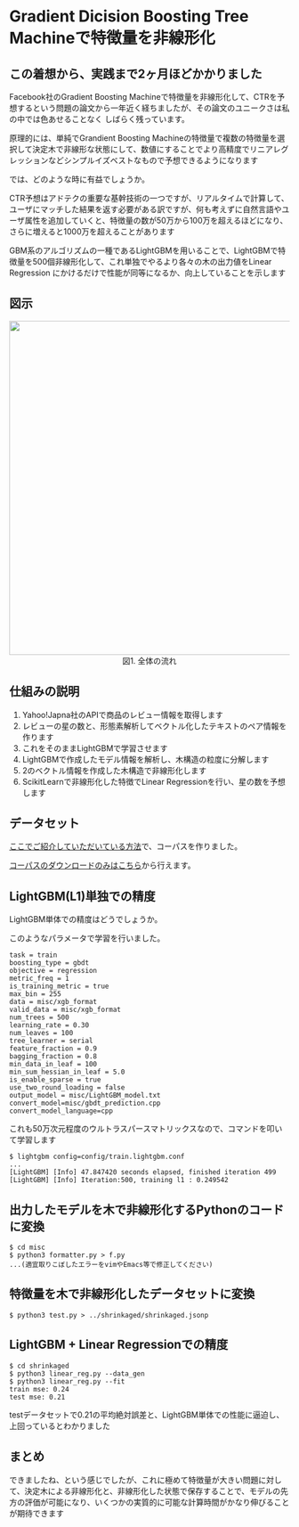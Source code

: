 
# Gradient Dicision Boosting Tree Machineで特徴量を非線形化

## この着想から、実践まで2ヶ月ほどかかりました
Facebook社のGradient Boosting Machineで特徴量を非線形化して、CTRを予想するという問題の論文から一年近く経ちましたが、その論文のユニークさは私の中では色あせることなく
しばらく残っています。  

原理的には、単純でGrandient Boosting Machineの特徴量で複数の特徴量を選択して決定木で非線形な状態にして、数値にすることでより高精度でリニアレグレッションなどシンプルイズベストなもので予想できるようになります  

では、どのような時に有益でしょうか。  

CTR予想はアドテクの重要な基幹技術の一つですが、リアルタイムで計算して、ユーザにマッチした結果を返す必要がある訳ですが、何も考えずに自然言語やユーザ属性を追加していくと、特徴量の数が50万から100万を超えるほどになり、さらに増えると1000万を超えることがあります  

GBM系のアルゴリズムの一種であるLightGBMを用いることで、LightGBMで特徴量を500個非線形化して、これ単独でやるより各々の木の出力値をLinear Regression
にかけるだけで性能が同等になるか、向上していることを示します　　　


## 図示
<div align="center">
  <img width="600px" src="https://user-images.githubusercontent.com/4949982/32413605-21c77ea8-c258-11e7-9e1d-421ff8053192.png">
</div>
<div align="center"> 図1. 全体の流れ </div>

## 仕組みの説明
1. Yahoo!Japna社のAPIで商品のレビュー情報を取得します  
2. レビューの星の数と、形態素解析してベクトル化したテキストのペア情報を作ります
3. これをそのままLightGBMで学習させます  
4. LightGBMで作成したモデル情報を解析し、木構造の粒度に分解します
5. 2のベクトル情報を作成した木構造で非線形化します
6. ScikitLearnで非線形化した特徴でLinear Regressionを行い、星の数を予想します　

## データセット
[ここでご紹介していただいている方法](https://qiita.com/nannoki/items/9473ac358872f891de0c)で、コーパスを作りました。  

[コーパスのダウンロードのみはこちら](https://www.dropbox.com/s/iw7zyfebmc4rnk2/yahoo.jsonp?dl=0)から行えます。  

## LightGBM(L1)単独での精度
LightGBM単体での精度はどうでしょうか。

このようなパラメータで学習を行いました。
```console
task = train
boosting_type = gbdt
objective = regression
metric_freq = 1
is_training_metric = true
max_bin = 255
data = misc/xgb_format
valid_data = misc/xgb_format
num_trees = 500
learning_rate = 0.30
num_leaves = 100
tree_learner = serial
feature_fraction = 0.9
bagging_fraction = 0.8
min_data_in_leaf = 100
min_sum_hessian_in_leaf = 5.0
is_enable_sparse = true
use_two_round_loading = false
output_model = misc/LightGBM_model.txt
convert_model=misc/gbdt_prediction.cpp
convert_model_language=cpp
```

これも50万次元程度のウルトラスパースマトリックスなので、コマンドを叩いて学習します  
```console
$ lightgbm config=config/train.lightgbm.conf  
...
[LightGBM] [Info] 47.847420 seconds elapsed, finished iteration 499
[LightGBM] [Info] Iteration:500, training l1 : 0.249542
```

## 出力したモデルを木で非線形化するPythonのコードに変換
```console
$ cd misc
$ python3 formatter.py > f.py
...(適宜取りこぼしたエラーをvimやEmacs等で修正してください)
```

## 特徴量を木で非線形化したデータセットに変換
```console
$ python3 test.py > ../shrinkaged/shrinkaged.jsonp
```

## LightGBM + Linear Regressionでの精度
```console
$ cd shrinkaged
$ python3 linear_reg.py --data_gen
$ python3 linear_reg.py --fit
train mse: 0.24
test mse: 0.21
```
testデータセットで0.21の平均絶対誤差と、LightGBM単体での性能に逼迫し、上回っているとわかりました  

## まとめ
できましたね、という感じでしたが、これに極めて特徴量が大きい問題に対して、決定木による非線形化と、非線形化した状態で保存することで、モデルの先方の評価が可能になり、いくつかの実質的に可能な計算時間がかなり伸びることが期待できます  
